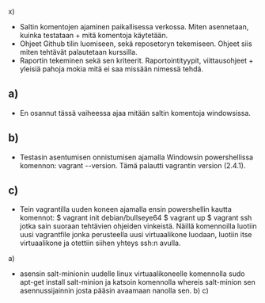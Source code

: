x) 
- Saltin komentojen ajaminen paikallisessa verkossa. Miten asennetaan, kuinka testataan + mitä komentoja käytetään.
- Ohjeet Github tilin luomiseen, sekä reposetoryn tekemiseen. Ohjeet siis miten tehtävät palautetaan kurssilla.
- Raportin tekeminen sekä sen kriteerit. Raportointityypit, viittausohjeet + yleisiä pahoja mokia mitä ei saa missään nimessä tehdä.

## a)
- En osannut tässä vaiheessa ajaa mitään saltin komentoja windowsissa.
## b)
- Testasin asentumisen onnistumisen ajamalla Windowsin powershellissa komennon: vagrant --version. Tämä palautti vagrantin version (2.4.1).
## c)
- Tein vagrantilla uuden koneen ajamalla ensin powershellin kautta komennot: $ vagrant init debian/bullseye64 $ vagrant up $ vagrant ssh jotka sain suoraan tehtävien ohjeiden vinkeistä. Näillä komennoilla luotiin uusi vagrantfile jonka perusteella uusi virtuaalikone luodaan, luotiin itse virtuaalikone ja otettiin siihen yhteys ssh:n avulla. 

a) 
- asensin salt-minionin uudelle linux virtuaalikoneelle komennolla sudo apt-get install salt-minion ja katsoin komennolla whereis salt-minion sen asennussijainnin josta pääsin avaamaan nanolla sen.
b)
c)
